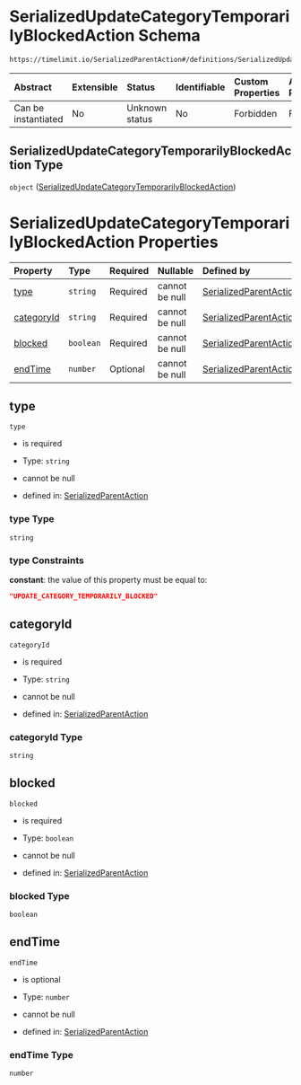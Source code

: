 # SerializedUpdateCategoryTemporarilyBlockedAction Schema

```txt
https://timelimit.io/SerializedParentAction#/definitions/SerializedUpdateCategoryTemporarilyBlockedAction
```



| Abstract            | Extensible | Status         | Identifiable | Custom Properties | Additional Properties | Access Restrictions | Defined In                                                                                        |
| :------------------ | :--------- | :------------- | :----------- | :---------------- | :-------------------- | :------------------ | :------------------------------------------------------------------------------------------------ |
| Can be instantiated | No         | Unknown status | No           | Forbidden         | Forbidden             | none                | [SerializedParentAction.schema.json\*](SerializedParentAction.schema.json "open original schema") |

## SerializedUpdateCategoryTemporarilyBlockedAction Type

`object` ([SerializedUpdateCategoryTemporarilyBlockedAction](serializedparentaction-definitions-serializedupdatecategorytemporarilyblockedaction.md))

# SerializedUpdateCategoryTemporarilyBlockedAction Properties

| Property                  | Type      | Required | Nullable       | Defined by                                                                                                                                                                                                                                                               |
| :------------------------ | :-------- | :------- | :------------- | :----------------------------------------------------------------------------------------------------------------------------------------------------------------------------------------------------------------------------------------------------------------------- |
| [type](#type)             | `string`  | Required | cannot be null | [SerializedParentAction](serializedparentaction-definitions-serializedupdatecategorytemporarilyblockedaction-properties-type.md "https://timelimit.io/SerializedParentAction#/definitions/SerializedUpdateCategoryTemporarilyBlockedAction/properties/type")             |
| [categoryId](#categoryid) | `string`  | Required | cannot be null | [SerializedParentAction](serializedparentaction-definitions-serializedupdatecategorytemporarilyblockedaction-properties-categoryid.md "https://timelimit.io/SerializedParentAction#/definitions/SerializedUpdateCategoryTemporarilyBlockedAction/properties/categoryId") |
| [blocked](#blocked)       | `boolean` | Required | cannot be null | [SerializedParentAction](serializedparentaction-definitions-serializedupdatecategorytemporarilyblockedaction-properties-blocked.md "https://timelimit.io/SerializedParentAction#/definitions/SerializedUpdateCategoryTemporarilyBlockedAction/properties/blocked")       |
| [endTime](#endtime)       | `number`  | Optional | cannot be null | [SerializedParentAction](serializedparentaction-definitions-serializedupdatecategorytemporarilyblockedaction-properties-endtime.md "https://timelimit.io/SerializedParentAction#/definitions/SerializedUpdateCategoryTemporarilyBlockedAction/properties/endTime")       |

## type



`type`

* is required

* Type: `string`

* cannot be null

* defined in: [SerializedParentAction](serializedparentaction-definitions-serializedupdatecategorytemporarilyblockedaction-properties-type.md "https://timelimit.io/SerializedParentAction#/definitions/SerializedUpdateCategoryTemporarilyBlockedAction/properties/type")

### type Type

`string`

### type Constraints

**constant**: the value of this property must be equal to:

```json
"UPDATE_CATEGORY_TEMPORARILY_BLOCKED"
```

## categoryId



`categoryId`

* is required

* Type: `string`

* cannot be null

* defined in: [SerializedParentAction](serializedparentaction-definitions-serializedupdatecategorytemporarilyblockedaction-properties-categoryid.md "https://timelimit.io/SerializedParentAction#/definitions/SerializedUpdateCategoryTemporarilyBlockedAction/properties/categoryId")

### categoryId Type

`string`

## blocked



`blocked`

* is required

* Type: `boolean`

* cannot be null

* defined in: [SerializedParentAction](serializedparentaction-definitions-serializedupdatecategorytemporarilyblockedaction-properties-blocked.md "https://timelimit.io/SerializedParentAction#/definitions/SerializedUpdateCategoryTemporarilyBlockedAction/properties/blocked")

### blocked Type

`boolean`

## endTime



`endTime`

* is optional

* Type: `number`

* cannot be null

* defined in: [SerializedParentAction](serializedparentaction-definitions-serializedupdatecategorytemporarilyblockedaction-properties-endtime.md "https://timelimit.io/SerializedParentAction#/definitions/SerializedUpdateCategoryTemporarilyBlockedAction/properties/endTime")

### endTime Type

`number`
